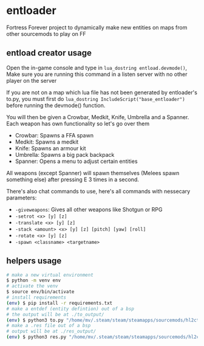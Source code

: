 # entloader
Fortress Forever project to dynamically make new entities on maps from other sourcemods to play on FF

## entload creator usage
Open the in-game console and type in `lua_dostring entload.devmode()`, Make sure you are running this command in a listen server with no other player on the server

If you are not on a map which lua file has not been generated by entloader's to.py, you must first do `lua_dostring IncludeScript("base_entloader")` before running the devmode() function.

You will then be given a Crowbar, Medkit, Knife, Umbrella and a Spanner. Each weapon has own functionality so let's go over them
- Crowbar: Spawns a FFA spawn
- Medkit: Spawns a medkit
- Knife: Spawns an armour kit
- Umbrella: Spawns a big pack backpack
- Spanner: Opens a menu to adjust certain entities

All weapons (except Spanner) will spawn themselves (Melees spawn something else) after pressing E 3 times in a second.

There's also chat commands to use, here's all commands with nessecary parameters:
- `-giveweapons`: Gives all other weapons like Shotgun or RPG
- `-setrot <x> [y] [z]`
- `-translate <x> [y] [z]`
- `-stack <amount> <x> [y] [z] [pitch] [yaw] [roll]`
- `-rotate <x> [y] [z]`
- `-spawn <classname> <targetname>`

## helpers usage
```sh
# make a new virtual environment
$ python -m venv env
# activate the venv
$ source env/bin/activate
# install requirements
(env) $ pip install -r requirements.txt
# make a entdef (entity defintion) out of a bsp
# the output will be at ./to_output/ 
(env) $ python3 to.py "/home/mv/.steam/steam/steamapps/sourcemods/hl2ctf/maps/ctf_lambdabunker.bsp"
# make a .res file out of a bsp
# output will be at ./res_output/
(env) $ python3 res.py "/home/mv/.steam/steam/steamapps/sourcemods/hl2ctf/maps/ctf_lambdabunker.bsp"
```
